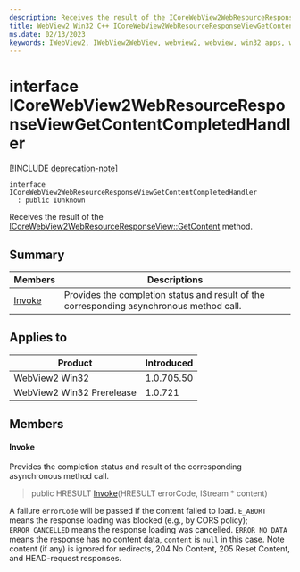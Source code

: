 ```yaml
---
description: Receives the result of the ICoreWebView2WebResourceResponseView::GetContent method.
title: WebView2 Win32 C++ ICoreWebView2WebResourceResponseViewGetContentCompletedHandler
ms.date: 02/13/2023
keywords: IWebView2, IWebView2WebView, webview2, webview, win32 apps, win32, edge, ICoreWebView2, ICoreWebView2Controller, browser control, edge html, ICoreWebView2WebResourceResponseViewGetContentCompletedHandler
---
```


# interface ICoreWebView2WebResourceResponseViewGetContentCompletedHandler

[!INCLUDE [deprecation-note](../includes/deprecation-note.md)]

```
interface ICoreWebView2WebResourceResponseViewGetContentCompletedHandler
  : public IUnknown
```

Receives the result of the [ICoreWebView2WebResourceResponseView::GetContent](icorewebview2webresourceresponseview.md) method.

## Summary

 Members                        | Descriptions
--------------------------------|---------------------------------------------
[Invoke](#invoke) | Provides the completion status and result of the corresponding asynchronous method call.

## Applies to

Product                         | Introduced
--------------------------------|---------------------------------------------
WebView2 Win32            |    1.0.705.50
WebView2 Win32 Prerelease |    1.0.721

## Members

#### Invoke

Provides the completion status and result of the corresponding asynchronous method call.

> public HRESULT [Invoke](#invoke)(HRESULT errorCode, IStream * content)

A failure `errorCode` will be passed if the content failed to load. `E_ABORT` means the response loading was blocked (e.g., by CORS policy); `ERROR_CANCELLED` means the response loading was cancelled. `ERROR_NO_DATA` means the response has no content data, `content` is `null` in this case. Note content (if any) is ignored for redirects, 204 No Content, 205 Reset Content, and HEAD-request responses.

